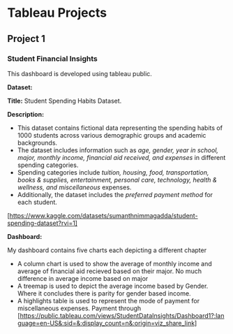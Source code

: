 # Tableau Projects

## Project 1
### Student Financial Insights

This dashboard is developed using tableau public.

**Dataset:**

**Title:** Student Spending Habits Dataset.

**Description:**
* This dataset contains fictional data representing the spending habits of 1000 students across various demographic groups and academic backgrounds.
* The dataset includes information such as _age, gender, year in school, major, monthly income, financial aid received, and expenses_ in different spending categories.
* Spending categories include _tuition, housing, food, transportation, books & supplies, entertainment, personal care, technology, health & wellness, and miscellaneous_ expenses.
* Additionally, the dataset includes the _preferred payment method_ for each student.

  
[https://www.kaggle.com/datasets/sumanthnimmagadda/student-spending-dataset?rvi=1]

**Dashboard:**

My dashboard contains five charts each depicting a different chapter
* A column chart is used to show the average of monthly income and average of financial aid recieved based on their major. No much difference in average income based on major
* A treemap is used to depict the average income based by Gender. Where it concludes there is parity for gender based income.
* A highlights table is used to represent the mode of payment for miscellaneous expenses. Payment through
[https://public.tableau.com/views/StudentDataInsights/Dashboard1?:language=en-US&:sid=&:display_count=n&:origin=viz_share_link]
